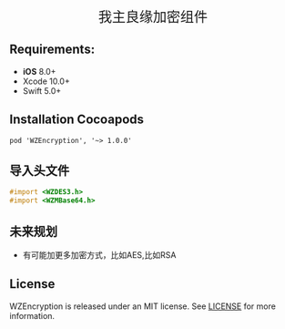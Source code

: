 <center><font face="黑体" size=5>我主良缘加密组件</font></center>


## Requirements:
- **iOS** 8.0+
- Xcode 10.0+
- Swift 5.0+


## Installation Cocoapods
<pre><code class="ruby language-ruby">pod 'WZEncryption', '~> 1.0.0'</code></pre>

## 导入头文件
```Objective-C
#import <WZDES3.h>
#import <WZMBase64.h>
```

## 未来规划
- 有可能加更多加密方式，比如AES,比如RSA


## License
WZEncryption is released under an MIT license. See [LICENSE](LICENSE) for more information.